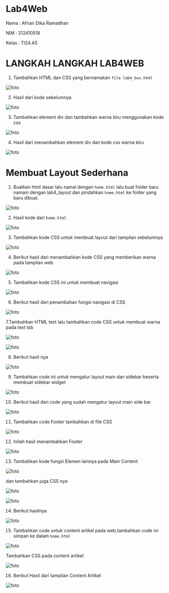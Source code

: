 # Lab4Web

Nama : Afnan Dika Ramadhan

NIM : 312410518

Kelas : TI24.A5

# LANGKAH LANGKAH LAB4WEB

1. Tambahkan HTML dan CSS yang bernamakan `file lab4_box.html` 

![foto](https://github.com/nanafnan09/Pratikum-Pict/blob/cb29122e333f67be2ab9c27307c5a56fc23396f7/Lab4%2CCode%201.png)

2. Hasil dari kode sebelumnya

![foto](https://github.com/nanafnan09/Pratikum-Pict/blob/cb29122e333f67be2ab9c27307c5a56fc23396f7/Lab4%2Ctampilan1.png)

3. Tambahkan element div dan tambahkan warna biru menggunakan kode css

![foto](https://github.com/nanafnan09/Pratikum-Pict/blob/cb29122e333f67be2ab9c27307c5a56fc23396f7/Lab4%2CCode%202.png)

4. Hasil dari menambahkan element div dan kode css warna biru

![foto](https://github.com/nanafnan09/Pratikum-Pict/blob/cb29122e333f67be2ab9c27307c5a56fc23396f7/Lab4%2CTampilan%202.png)

# Membuat Layout Sederhana

1. Buatkan html dasar lalu namai dengan `home.html` lalu buat folder baru namain dengan lab4_layout dan pindahkan `home.html` ke folder yang baru dibuat.

![foto](https://github.com/nanafnan09/Pratikum-Pict/blob/cb29122e333f67be2ab9c27307c5a56fc23396f7/Lab4%2CCode%203.png)

2. Hasil kode dari `home.html`

![foto](https://github.com/nanafnan09/Pratikum-Pict/blob/cb29122e333f67be2ab9c27307c5a56fc23396f7/Lab4%2CTampilan%203.png)

3. Tambahkan kode CSS untuk membuat layout dari tampilan sebelumnya

![foto](https://github.com/nanafnan09/Pratikum-Pict/blob/cb29122e333f67be2ab9c27307c5a56fc23396f7/LAB4%2CCSS.png)

4. Berikut hasil dari menambahkan kode CSS yang memberikan warna pada tampilan web

![foto](https://github.com/nanafnan09/Pratikum-Pict/blob/cb29122e333f67be2ab9c27307c5a56fc23396f7/Lab4%2CTampilan%204.png)

5. Tambahkan kode CSS ini untuk membuat navigasi

![foto](https://github.com/nanafnan09/Pratikum-Pict/blob/cb29122e333f67be2ab9c27307c5a56fc23396f7/LAB4%2CCSS%202.png)

6. Berikut hasil dari penambahan fungsi navigasi di CSS

![foto](https://github.com/nanafnan09/Pratikum-Pict/blob/cb29122e333f67be2ab9c27307c5a56fc23396f7/Lab4%2CTampilan%205.png)

7.Tambahkan HTML text lalu tambahkan code CSS untuk membuat warna pada text tsb

![foto](https://github.com/nanafnan09/Pratikum-Pict/blob/cb29122e333f67be2ab9c27307c5a56fc23396f7/Lab4%2CCode6.png)

![foto](https://github.com/nanafnan09/Pratikum-Pict/blob/cb29122e333f67be2ab9c27307c5a56fc23396f7/LAB4%2CCSS%202.png)

8. Berikut hasil nya

![foto](https://github.com/nanafnan09/Pratikum-Pict/blob/7b613dc5473213107063b09a0316e6fdcd53a8e4/Cuplikan%20layar%202025-10-15%20235710.png)

9. Tambahkan code ini untuk mengatur layout main dan sidebar beserta membuat sidebar widget

![foto](https://github.com/nanafnan09/Pratikum-Pict/blob/7b613dc5473213107063b09a0316e6fdcd53a8e4/Lab4%2Ccode%207.png)

10. Berikut hasil dari code yang sudah mengatur layout main side bar

![foto](https://github.com/nanafnan09/Pratikum-Pict/blob/7b613dc5473213107063b09a0316e6fdcd53a8e4/Lab4%2CTampilan%206.png)

11. Tambahkan code Footer tambahkan di file CSS

![foto](https://github.com/nanafnan09/Pratikum-Pict/blob/7b613dc5473213107063b09a0316e6fdcd53a8e4/Lab4%2CCSS%205.png)

12. Inilah hasil menambahkan Footer

![foto](https://github.com/nanafnan09/Pratikum-Pict/blob/7b613dc5473213107063b09a0316e6fdcd53a8e4/Lab4%2CTampilan%207.png)

13. Tambahkan kode fungsi Elemen lainnya pada Main Content

![foto](https://github.com/nanafnan09/Pratikum-Pict/blob/7b613dc5473213107063b09a0316e6fdcd53a8e4/Lab4%2Ccode%208.png)

dan tambahkan juga CSS nya

![foto](https://github.com/nanafnan09/Pratikum-Pict/blob/7b613dc5473213107063b09a0316e6fdcd53a8e4/LAB4%2CCSS%206.png)

![foto](https://github.com/nanafnan09/Pratikum-Pict/blob/7b613dc5473213107063b09a0316e6fdcd53a8e4/LAB4%2CCSS%206%20pt2.png)

14. Berikut hasilnya

![foto](https://github.com/nanafnan09/Pratikum-Pict/blob/8d4b687be37fba2b9be0eb2e2967e468d7ae8b1a/Lab4%2CTampilan%208.png)

15. Tambahkan code untuk content artikel pada web,tambahkan code ini simpan ke dalam `home.html`

![foto](https://github.com/nanafnan09/Pratikum-Pict/blob/8d4b687be37fba2b9be0eb2e2967e468d7ae8b1a/Lab4%2CCode%209.png)

Tambahkan CSS pada content artikel

![foto](https://github.com/nanafnan09/Pratikum-Pict/blob/836b71195dcf969146d123e6ed1f7fea9dbfe0ed/Lab4%2CCSS7.png)

16. Berikut Hasil dari tampilan Content Artikel

![foto](https://github.com/nanafnan09/Pratikum-Pict/blob/836b71195dcf969146d123e6ed1f7fea9dbfe0ed/Lab4%2CTampilan%209.png)

